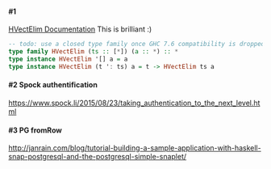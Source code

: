 #### #1

[HVectElim Documentation](http://haddock.stackage.org/lts-3.12/hvect-0.2.0.0/Data-HVect.html#t:HVectElim)
This is brilliant :)

```haskell
-- todo: use a closed type family once GHC 7.6 compatibility is dropped
type family HVectElim (ts :: [*]) (a :: *) :: *
type instance HVectElim '[] a = a
type instance HVectElim (t ': ts) a = t -> HVectElim ts a
```

#### #2 Spock authentification

https://www.spock.li/2015/08/23/taking_authentication_to_the_next_level.html

#### #3 PG fromRow

http://janrain.com/blog/tutorial-building-a-sample-application-with-haskell-snap-postgresql-and-the-postgresql-simple-snaplet/